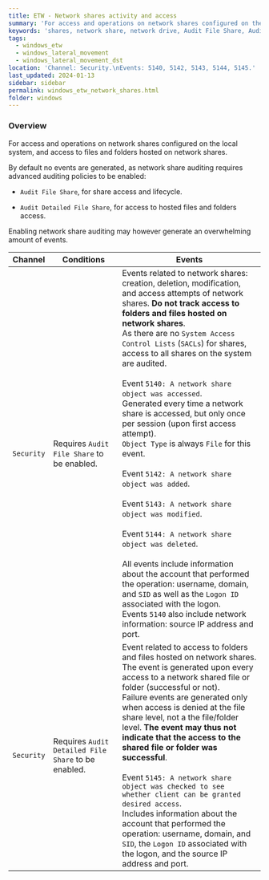 ```yaml
---
title: ETW - Network shares activity and access
summary: 'For access and operations on network shares configured on the local system, and access to files and folders hosted on network shares.\n\nBy default no events are generated, as network share auditing requires "Audit File Share" (share access and lifecycle) and/or "Audit Detailed File Share" (hosted files and folders access) to be enabled. Enabling network share auditing may however generate an overwhelming amount of events.\n\nMain events:\n\nChannel: Security.\nEvent ID 5140: "A network share object was accessed".\nEvent ID 5145: "A network share object was checked to see whether client can be granted desired access".'
keywords: 'shares, network share, network drive, Audit File Share, Audit Detailed File Share, 5140, 5142, 5143, 5144, 5145'
tags:
  - windows_etw
  - windows_lateral_movement
  - windows_lateral_movement_dst
location: 'Channel: Security.\nEvents: 5140, 5142, 5143, 5144, 5145.'
last_updated: 2024-01-13
sidebar: sidebar
permalink: windows_etw_network_shares.html
folder: windows
---
```


### Overview

For access and operations on network shares configured on the local system, and
access to files and folders hosted on network shares.

By default no events are generated, as network share auditing requires advanced
auditing policies to be enabled:

  - `Audit File Share`, for share access and lifecycle.

  - `Audit Detailed File Share`, for access to hosted files and folders access.

Enabling network share auditing may however generate an overwhelming amount of
events.

| Channel | Conditions | Events |
|---------|------------|--------|
| `Security` | Requires `Audit File Share` to be enabled. | Events related to network shares: creation, deletion, modification, and access attempts of network shares. **Do not track access to folders and files hosted on network shares**. <br> As there are no `System Access Control Lists` (`SACLs`) for shares, access to all shares on the system are audited.<br><br> Event `5140: A network share object was accessed`. <br> Generated every time a network share is accessed, but only once per session (upon first access attempt). <br> `Object Type` is always `File` for this event. <br><br> Event `5142: A network share object was added`. <br><br> Event `5143: A network share object was modified`. <br><br> Event `5144: A network share object was deleted`. <br><br> All events include information about the account that performed the operation: username, domain, and `SID` as well as the `Logon ID` associated with the logon. <br> Events `5140` also include network information: source IP address and port. |
| `Security` | Requires `Audit Detailed File Share` to be enabled. | Event related to access to folders and files hosted on network shares. The event is generated upon every access to a network shared file or folder (successful or not). <br> Failure events are generated only when access is denied at the file share level, not a the file/folder level. **The event may thus not indicate that the access to the shared file or folder was successful**. <br><br> Event `5145: A network share object was checked to see whether client can be granted desired access`. <br> Includes information about the account that performed the operation: username, domain, and `SID`, the `Logon ID` associated with the logon, and the source IP address and port. |
